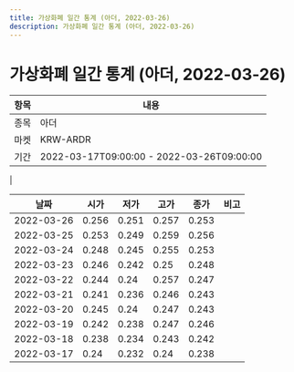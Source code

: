 ```yaml
---
title: 가상화폐 일간 통계 (아더, 2022-03-26)
description: 가상화폐 일간 통계 (아더, 2022-03-26)
---
```


가상화폐 일간 통계 (아더, 2022-03-26)
===

|항목|내용|
|--|--|
|종목|아더|
|마켓|KRW-ARDR|\i|종류|일 단위 캔들|
|기간|2022-03-17T09:00:00 - 2022-03-26T09:00:00
|

|날짜|시가|저가|고가|종가|비고|
|--|--|--|--|--|--|
|2022-03-26|0.256|0.251|0.257|0.253|    |
|2022-03-25|0.253|0.249|0.259|0.256|    |
|2022-03-24|0.248|0.245|0.255|0.253|    |
|2022-03-23|0.246|0.242|0.25|0.248|    |
|2022-03-22|0.244|0.24|0.257|0.247|    |
|2022-03-21|0.241|0.236|0.246|0.243|    |
|2022-03-20|0.245|0.24|0.247|0.243|    |
|2022-03-19|0.242|0.238|0.247|0.246|    |
|2022-03-18|0.238|0.234|0.243|0.242|    |
|2022-03-17|0.24|0.232|0.24|0.238|    |
